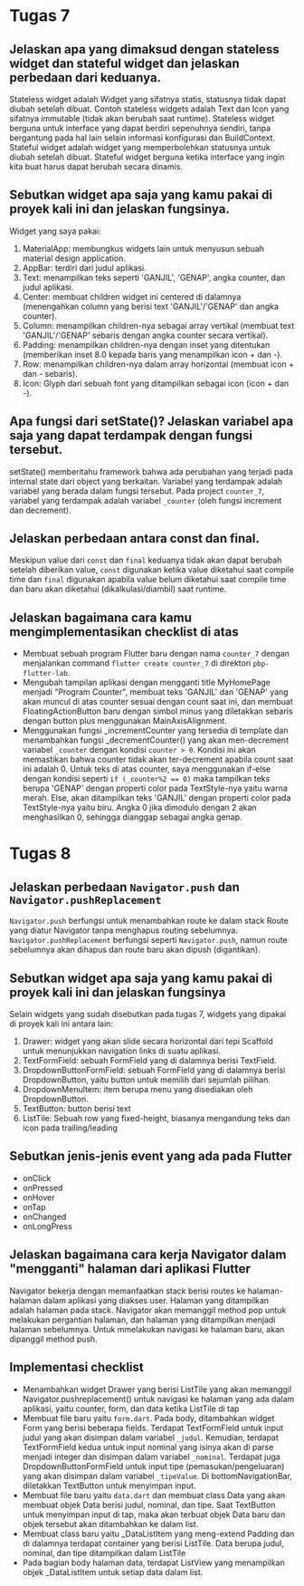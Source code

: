 # Tugas 7

## Jelaskan apa yang dimaksud dengan stateless widget dan stateful widget dan jelaskan perbedaan dari keduanya.

Stateless widget adalah Widget yang sifatnya statis, statusnya tidak dapat diubah setelah dibuat. Contoh stateless widgets adalah Text dan Icon yang sifatnya immutable (tidak akan berubah saat runtime). Stateless widget berguna untuk interface yang dapat berdiri sepenuhnya sendiri, tanpa bergantung pada hal lain selain informasi konfigurasi dan BuildContext. Stateful widget adalah widget yang memperbolehkan statusnya untuk diubah setelah dibuat. Stateful widget berguna ketika interface yang ingin kita buat harus dapat berubah secara dinamis. 

## Sebutkan widget apa saja yang kamu pakai di proyek kali ini dan jelaskan fungsinya.
Widget yang saya pakai:
1. MaterialApp: membungkus widgets lain untuk menyusun sebuah material design application.
3. AppBar: terdiri dari judul aplikasi.
4. Text: menampilkan teks seperti 'GANJIL', 'GENAP', angka counter, dan judul aplikasi.
5. Center: membuat children widget ini centered di dalamnya (menengahkan column yang berisi text 'GANJIL'/'GENAP' dan angka counter).
6. Column: menampilkan children-nya sebagai array vertikal (membuat text 'GANJIL'/'GENAP' sebaris dengan angka counter secara vertikal).
9. Padding: menampilkan children-nya dengan inset yang ditentukan (memberikan inset 8.0 kepada baris yang menampilkan icon + dan -).
10. Row: menampilkan children-nya dalam array horizontal (membuat icon + dan - sebaris).
12. Icon: Glyph dari sebuah font yang ditampilkan sebagai icon (icon + dan -).

## Apa fungsi dari setState()? Jelaskan variabel apa saja yang dapat terdampak dengan fungsi tersebut.
setState() memberitahu framework bahwa ada perubahan yang terjadi pada internal state dari object yang berkaitan. Variabel yang terdampak adalah variabel yang berada dalam fungsi tersebut. Pada project `counter_7`, variabel yang terdampak adalah variabel `_counter` (oleh fungsi increment dan decrement).

## Jelaskan perbedaan antara const dan final.
Meskipun value dari `const` dan `final` keduanya tidak akan dapat berubah setelah diberikan value, `const` digunakan ketika value diketahui saat compile time dan `final` digunakan apabila value belum diketahui saat compile time dan baru akan diketahui (dikalkulasi/diambil) saat runtime.

## Jelaskan bagaimana cara kamu mengimplementasikan checklist di atas
* Membuat sebuah program Flutter baru dengan nama `counter_7` dengan menjalankan command `flutter create counter_7` di direktori `pbp-flutter-lab`.
* Mengubah tampilan aplikasi dengan mengganti title MyHomePage menjadi "Program Counter", membuat teks 'GANJIL' dan 'GENAP' yang akan muncul di atas counter sesuai dengan count saat ini, dan membuat FloatingActionButton baru dengan simbol minus yang diletakkan sebaris dengan button plus menggunakan MainAxisAlignment.
* Menggunakan fungsi _incrementCounter yang tersedia di template dan menambahkan fungsi _decrementCounter() yang akan men-decrement variabel `_counter` dengan kondisi `counter > 0`. Kondisi ini akan memastikan bahwa counter tidak akan ter-decrement apabila count saat ini adalah 0. Untuk teks di atas counter, saya menggunakan if-else dengan kondisi seperti `if (_counter%2 == 0)` maka tampilkan teks berupa 'GENAP' dengan properti color pada TextStyle-nya yaitu warna merah. Else, akan ditampilkan teks 'GANJIL' dengan properti color pada TextStyle-nya yaitu biru. Angka 0 jika dimodulo dengan 2 akan menghasilkan 0, sehingga dianggap sebagai angka genap.

# Tugas 8
## Jelaskan perbedaan `Navigator.push` dan `Navigator.pushReplacement`
`Navigator.push` berfungsi untuk menambahkan route ke dalam stack Route yang diatur Navigator tanpa menghapus routing sebelumnya.
`Navigator.pushReplacement` berfungsi seperti `Navigator.push`, namun route sebelumnya akan dihapus dan route baru akan dipush (digantikan).

## Sebutkan widget apa saja yang kamu pakai di proyek kali ini dan jelaskan fungsinya
Selain widgets yang sudah disebutkan pada tugas 7, widgets yang dipakai di proyek kali ini antara lain:
1. Drawer: widget yang akan slide secara horizontal dari tepi Scaffold untuk menunjukkan navigation links di suatu aplikasi.
2. TextFormField: sebuah FormField yang di dalamnya berisi TextField.
3. DropdownButtonFormField: sebuah FormField yang di dalamnya berisi DropdownButton, yaitu button untuk memilih dari sejumlah pilihan.
4. DropdownMenuItem: item berupa menu yang disediakan oleh DropdownButton.
5. TextButton: button berisi text
6. ListTile: Sebuah row yang fixed-height, biasanya mengandung teks dan icon pada trailing/leading

## Sebutkan jenis-jenis event yang ada pada Flutter
- onClick
- onPressed
- onHover
- onTap
- onChanged
- onLongPress

## Jelaskan bagaimana cara kerja Navigator dalam "mengganti" halaman dari aplikasi Flutter
Navigator bekerja dengan memanfaatkan stack berisi routes ke halaman-halaman dalam aplikasi yang diakses user. Halaman yang ditampilkan adalah halaman pada stack. Navigator akan memanggil method pop untuk melakukan pergantian halaman, dan halaman yang ditampilkan menjadi halaman sebelumnya. Untuk mmelakukan navigasi ke halaman baru, akan dipanggil method push.

## Implementasi checklist
* Menambahkan widget Drawer yang berisi ListTile yang akan memanggil Navigator.pushreplacement() untuk navigasi ke halaman yang ada dalam aplikasi, yaitu counter, form, dan data ketika ListTile di tap
* Membuat file baru yaitu `form.dart`. Pada body, ditambahkan widget Form yang berisi beberapa fields. Terdapat TextFormField untuk input judul yang akan disimpan dalam variabel `_judul`. Kemudian, terdapat TextFormField kedua untuk input nominal yang isinya akan di parse menjadi integer dan disimpan dalam variabel `_nominal`. Terdapat juga DropdownButtonFormField untuk input tipe (pemasukan/pengeluaran) yang akan disimpan dalam variabel `_tipeValue`. Di bottomNavigationBar, diletakkan TextButton untuk menyimpan input.
* Membuat file baru yaitu `data.dart` dan membuat class Data yang akan membuat objek Data berisi judul, nominal, dan tipe. Saat TextButton untuk menyimpan input di tap, maka akan terbuat objek Data baru dan objek tersebut akan ditambahkan ke dalam list.
* Membuat class baru yaitu _DataListItem yang meng-extend Padding dan di dalamnya terdapat container yang berisi ListTile. Data berupa judul, nominal, dan tipe ditampilkan dalam ListTile
* Pada bagian body halaman data, terdapat ListView yang menampilkan objek _DataListItem untuk setiap data dalam list.

